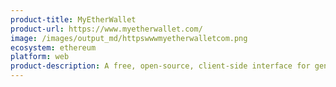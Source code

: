 ```yaml
---
product-title: MyEtherWallet
product-url: https://www.myetherwallet.com/
image: /images/output_md/httpswwwmyetherwalletcom.png
ecosystem: ethereum
platform: web
product-description: A free, open-source, client-side interface for generating Ethereum wallets and interacting with dApps. [Interview with Brian Norton, COO of MyEtherWallet](/myetherwallet).
---
```

